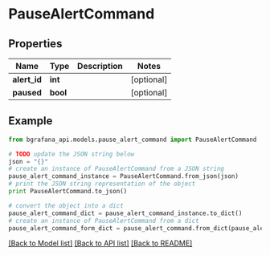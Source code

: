 # PauseAlertCommand


## Properties
Name | Type | Description | Notes
------------ | ------------- | ------------- | -------------
**alert_id** | **int** |  | [optional] 
**paused** | **bool** |  | [optional] 

## Example

```python
from bgrafana_api.models.pause_alert_command import PauseAlertCommand

# TODO update the JSON string below
json = "{}"
# create an instance of PauseAlertCommand from a JSON string
pause_alert_command_instance = PauseAlertCommand.from_json(json)
# print the JSON string representation of the object
print PauseAlertCommand.to_json()

# convert the object into a dict
pause_alert_command_dict = pause_alert_command_instance.to_dict()
# create an instance of PauseAlertCommand from a dict
pause_alert_command_form_dict = pause_alert_command.from_dict(pause_alert_command_dict)
```
[[Back to Model list]](../README.md#documentation-for-models) [[Back to API list]](../README.md#documentation-for-api-endpoints) [[Back to README]](../README.md)



